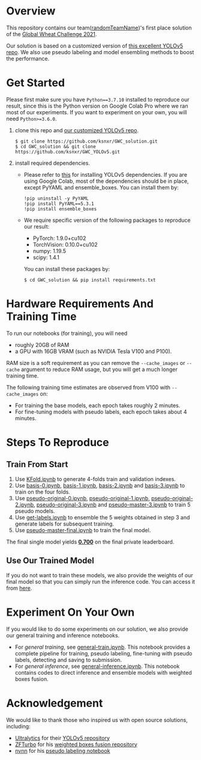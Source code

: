 # Overview
This repository contains our team([randomTeamName](https://www.aicrowd.com/challenges/global-wheat-challenge-2021/teams/randomTeamName))'s first place solution of the [Global Wheat Challenge 2021](https://www.aicrowd.com/challenges/global-wheat-challenge-2021). <!-- comprised of [ksnxr](https://www.aicrowd.com/participants/ksnxr) and [czz1997](https://www.aicrowd.com/participants/czz1997). -->

Our solution is based on a customized version of [this excellent YOLOv5 repo](https://github.com/ultralytics/yolov5).
We also use pseudo labeling and model ensembling methods to boost the performance.

# Get Started
Please first make sure you have `Python==3.7.10` installed to reproduce our result, since this is the Python version on Google Colab Pro where we ran most of our experiments. If you want to experiment on your own, you will need `Python>=3.6.0`.

1. clone this repo and [our customized YOLOv5 repo](https://github.com/ksnxr/GWC_YOLOv5).
    ```
    $ git clone https://github.com/ksnxr/GWC_solution.git
    $ cd GWC_solution && git clone https://github.com/ksnxr/GWC_YOLOv5.git
    ```
2. install required dependencies.
    * Please refer to [this](https://github.com/ultralytics/yolov5#quick-start-examples) for installing YOLOv5 dependencies.
      If you are using Google Colab, most of the dependencies should be in place, except PyYAML and ensemble_boxes. You can install them by:
      ```
      !pip uninstall -y PyYAML
      !pip install PyYAML==5.3.1
      !pip install ensemble_boxes
      ```
    * We require specific version of the following packages to reproduce our result:

        * PyTorch: 1.9.0+cu102
        * TorchVision: 0.10.0+cu102
        * numpy: 1.19.5
        * scipy: 1.4.1
    
        You can install these packages by:
        ```
        $ cd GWC_solution && pip install requirements.txt
        ```
      
# Hardware Requirements And Training Time

To run our notebooks (for training), you will need 
* roughly 20GB of RAM 
* a GPU with 16GB VRAM (such as NVIDIA Tesla V100 and P100).

RAM size is a soft requirement as you can remove the `--cache_images` or `--cache` argument to reduce RAM usage, but you will get a much longer training time.

The following training time estimates are observed from V100 with `--cache_images` on:
* For training the base models, each epoch takes roughly 2 minutes.
* For fine-tuning models with pseudo labels, each epoch takes about 4 minutes.

# Steps To Reproduce

## Train From Start
<!--0. Download this repo and run `git clone https://github.com/ksnxr/GWC_YOLOv5.git` to clone the customized YOLOv5.-->
1. Use [KFold.ipynb](KFold.ipynb) to generate 4-folds train and validation indexes.
2. Use [basis-0.ipynb](basis/basis-0.ipynb), [basis-1.ipynb](basis/basis-1.ipynb), [basis-2.ipynb](basis/basis-2.ipynb) and [basis-3.ipynb](basis/basis-3.ipynb) to train on the four folds.
3. Use [pseudo-original-0.ipynb](pseudo/pseudo-original-0.ipynb), [pseudo-original-1.ipynb](pseudo/pseudo-original-1.ipynb), [pseudo-original-2.ipynb](pseudo/pseudo-original-2.ipynb), [pseudo-original-3.ipynb](pseudo/pseudo-original-3.ipynb) and [pseudo-master-3.ipynb](pseudo/pseudo-master-3.ipynb) to train 5 pseudo models.
4. Use [get-labels.ipynb](get-labels.ipynb) to ensemble the 5 weights obtained in step 3 and generate labels for subsequent training.
5. Use [pseudo-master-final.ipynb](pseudo-master-final.ipynb) to train the final model.

The final single model yields [**0.700**](https://www.aicrowd.com/challenges/global-wheat-challenge-2021/submissions/149238) on the final private leaderboard.

## Use Our Trained Model
If you do not want to train these models, we also provide the weights of our final model so that you can simply run the inference code. 
You can access it from [here](https://drive.google.com/file/d/1-Figr7M-AJvrfbLq7jqpJeGhyrf5Un44/view?usp=sharing).

# Experiment On Your Own
If you would like to do some experiments on our solution, we also provide our general training and inference notebooks. 

* For _general training_, see [general-train.ipynb](general/general-train.ipynb). This notebook provides a complete pipeline for training, pseudo labeling, fine-tuning with pseudo labels, detecting and saving to submission.
* For _general inference_, see [general-inference.ipynb](general/general-inference.ipynb). This notebook contains codes to direct inference and ensemble models with weighted boxes fusion.

<!--
# Environment
A huge amount of the computation was powered by Google Colab Pro.

We ran our code under the following environment:

* Python: 3.7.10
* PyTorch: 1.9.0+cu102
* TorchVision: 0.10.0+cu102
* numpy: 1.19.5
* scipy: 1.4.1
-->

# Acknowledgement

We would like to thank those who inspired us with open source solutions, including: 

* [Ultralytics](https://github.com/ultralytics) for their [YOLOv5 repository](https://github.com/ultralytics/yolov5)
* [ZFTurbo](https://github.com/zfturbo) for his [weighted boxes fusion repository](https://github.com/ZFTurbo/Weighted-Boxes-Fusion)
* [nvnn](https://www.kaggle.com/nvnnghia) for his [pseudo labeling notebook](https://www.kaggle.com/nvnnghia/yolov5-pseudo-labeling)
